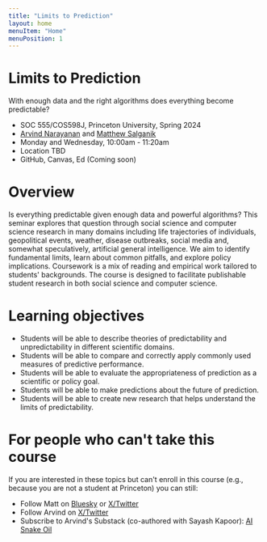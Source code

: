 ```yaml
---
title: "Limits to Prediction"
layout: home
menuItem: "Home"
menuPosition: 1
---
```


<div class="jumbotron">
  <h1 class="display-4">Limits to Prediction</h1>
  <p class="lead">With enough data and the right algorithms does everything become predictable?</p>
  <ul>
    <li>SOC 555/COS598J, Princeton University, Spring 2024</li>
    <li><a href="https://www.cs.princeton.edu/~arvindn/">Arvind Narayanan</a> and <a href="https://www.princeton.edu/~mjs3/">Matthew Salganik</a></li>
    <li>Monday and Wednesday, 10:00am - 11:20am</li>
    <li>Location TBD</li>
    <li>GitHub, Canvas, Ed (Coming soon)</li>
  </ul>
</div>

# Overview

Is everything predictable given enough data and powerful algorithms? This seminar explores that question through social science and computer science research in many domains including life trajectories of individuals, geopolitical events, weather, disease outbreaks, social media and, somewhat speculatively, artificial general intelligence. We aim to identify fundamental limits, learn about common pitfalls, and explore policy implications. Coursework is a mix of reading and empirical work tailored to students' backgrounds. The course is designed to facilitate publishable student research in both social science and computer science.

# Learning objectives

- Students will be able to describe theories of predictability and unpredictability in different scientific domains.
- Students will be able to compare and correctly apply commonly used measures of predictive performance.
- Students will be able to evaluate the appropriateness of prediction as a scientific or policy goal.
- Students will be able to make predictions about the future of prediction.
- Students will be able to create new research that helps understand the limits of predictability.

# For people who can't take this course

If you are interested in these topics but can't enroll in this course (e.g., because you are not a student at Princeton) you can still:

- Follow Matt on <a href="https://bsky.app/profile/msalganik.bsky.social">Bluesky</a> or <a href="https://twitter.com/msalganik">X/Twitter</a>
- Follow Arvind on <a href="https://twitter.com/random_walker">X/Twitter</a>
- Subscribe to Arvind's Substack (co-authored with Sayash Kapoor): <a href="https://www.aisnakeoil.com/">AI Snake Oil</a>